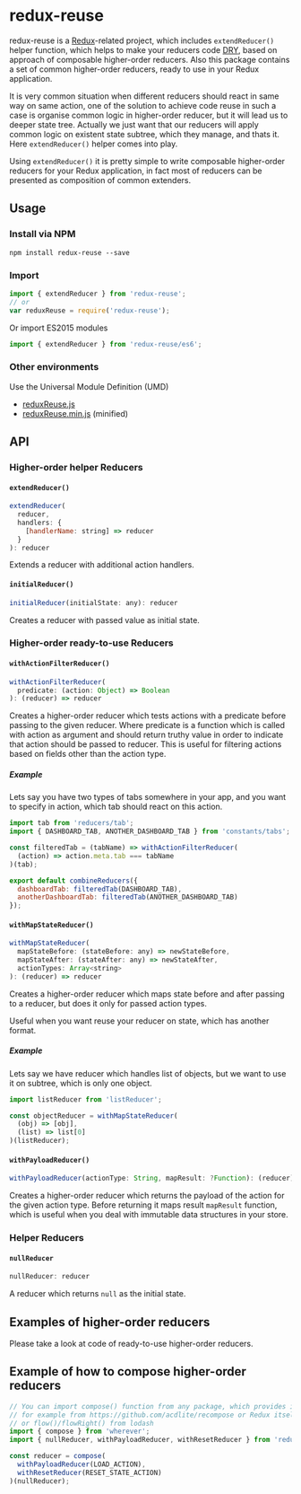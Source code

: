 # redux-reuse

redux-reuse is a [Redux](https://github.com/reactjs/redux "Redux")-related project,
which includes `extendReducer()` helper function, which helps to make your reducers
code [DRY](https://en.wikipedia.org/wiki/Don%27t_repeat_yourself "DRY"), based on approach
of composable higher-order reducers. Also this package contains a set of common higher-order reducers,
ready to use in your Redux application.

It is very common situation when different reducers should react in same way on same action,
one of the solution to achieve code reuse in such a case is organise common logic in higher-order
reducer, but it will lead us to deeper state tree. Actually we just want that our reducers will
apply common logic on existent state subtree, which they manage, and thats it.
Here `extendReducer()` helper comes into play.

Using `extendReducer()` it is pretty simple to write composable higher-order reducers
for your Redux application, in fact most of reducers can be presented as composition of common extenders.

## Usage

### Install via NPM

```
npm install redux-reuse --save
```

### Import

```javascript
import { extendReducer } from 'redux-reuse'; 
// or
var reduxReuse = require('redux-reuse');
```

Or import ES2015 modules
```javascript
import { extendReducer } from 'redux-reuse/es6';
```

### Other environments

Use the Universal Module Definition (UMD)

- [reduxReuse.js](dist/reduxReuse.js)
- [reduxReuse.min.js](dist/reduxReuse.min.js) (minified)

## API

### Higher-order helper Reducers

#### `extendReducer()`

```js
extendReducer(
  reducer,
  handlers: {
    [handlerName: string] => reducer
  }
): reducer
```

Extends a reducer with additional action handlers.

#### `initialReducer()`

```js
initialReducer(initialState: any): reducer
```

Creates a reducer with passed value as initial state.

### Higher-order ready-to-use Reducers

#### `withActionFilterReducer()`

```js
withActionFilterReducer(
  predicate: (action: Object) => Boolean
): (reducer) => reducer
```

Creates a higher-order reducer which tests actions with a predicate before
passing to the given reducer. Where predicate is a function which is called
with action as argument and should return truthy value in order to indicate
that action should be passed to reducer. This is useful for filtering actions
based on fields other than the action type.

##### Example

Lets say you have two types of tabs somewhere in your app, and you want to
specify in action, which tab should react on this action.

```js
import tab from 'reducers/tab';
import { DASHBOARD_TAB, ANOTHER_DASHBOARD_TAB } from 'constants/tabs';

const filteredTab = (tabName) => withActionFilterReducer(
  (action) => action.meta.tab === tabName
)(tab);

export default combineReducers({
  dashboardTab: filteredTab(DASHBOARD_TAB),
  anotherDashboardTab: filteredTab(ANOTHER_DASHBOARD_TAB)
});
```

#### `withMapStateReducer()`

```js
withMapStateReducer(
  mapStateBefore: (stateBefore: any) => newStateBefore,
  mapStateAfter: (stateAfter: any) => newStateAfter,
  actionTypes: Array<string>
): (reducer) => reducer
```

Creates a higher-order reducer which maps state before and after passing
to a reducer, but does it only for passed action types.

Useful when you want reuse your reducer on state, which has another format.

##### Example

Lets say we have reducer which handles list of objects, but we want to use
it on subtree, which is only one object.

```js
import listReducer from 'listReducer';

const objectReducer = withMapStateReducer(
  (obj) => [obj],
  (list) => list[0]
)(listReducer);
```

#### `withPayloadReducer()`

```js
withPayloadReducer(actionType: String, mapResult: ?Function): (reducer) => reducer
```

Creates a higher-order reducer which returns the payload of the action
for the given action type. Before returning it maps result `mapResult` function, which
is useful when you deal with immutable data structures in your store.

### Helper Reducers

#### `nullReducer`

```js
nullReducer: reducer
```

A reducer which returns `null` as the initial state.

## Examples of higher-order reducers

Please take a look at code of ready-to-use higher-order reducers.

## Example of how to compose higher-order reducers

```js
// You can import compose() function from any package, which provides it,
// for example from https://github.com/acdlite/recompose or Redux itself,
// or flow()/flowRight() from lodash
import { compose } from 'wherever';
import { nullReducer, withPayloadReducer, withResetReducer } from 'redux-reuse';

const reducer = compose(
  withPayloadReducer(LOAD_ACTION),
  withResetReducer(RESET_STATE_ACTION)
)(nullReducer);

```
